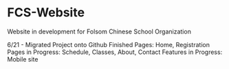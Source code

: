 # FCS-Website
Website in development for Folsom Chinese School Organization

6/21 - Migrated Project onto Github
Finished Pages: Home, Registration
Pages in Progress: Schedule, Classes, About, Contact
Features in Progress: Mobile site
